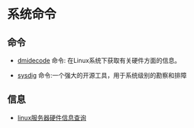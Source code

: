 # 系统命令

## 命令

* [dmidecode](dmidecide.md) 命令: 在Linux系统下获取有关硬件方面的信息。

* [sysdig](sysdig.md) 命令:一个强大的开源工具，用于系统级别的勘察和排障


## 信息

* [linux服务器硬件信息查询](hardware-info.md)
